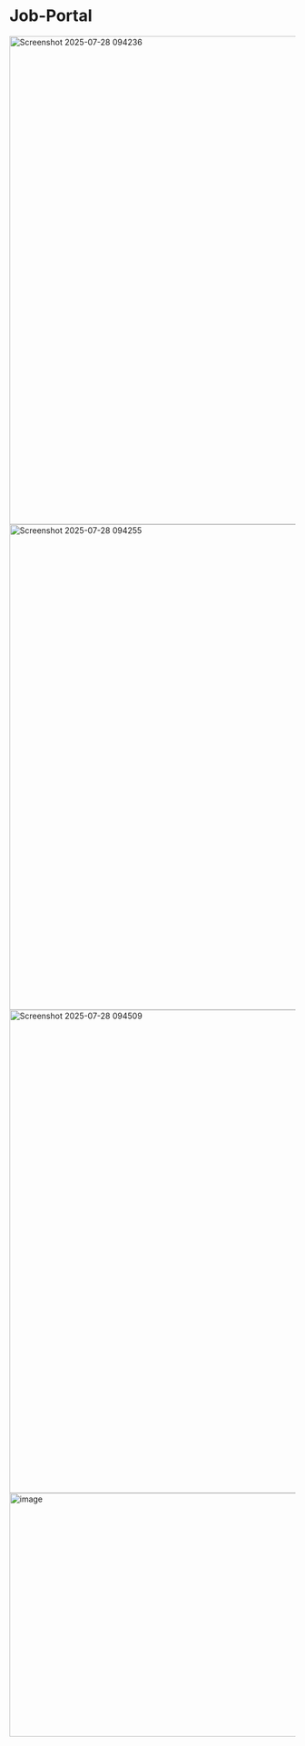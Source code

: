 # Job-Portal
<img width="1919" height="860" alt="Screenshot 2025-07-28 094236" src="https://github.com/user-attachments/assets/89d742b2-6598-4dd3-a262-5deccc2d100e" />
<img width="1919" height="855" alt="Screenshot 2025-07-28 094255" src="https://github.com/user-attachments/assets/298fbc36-e414-4749-a8a6-281e02f5ec18" />
<img width="1900" height="851" alt="Screenshot 2025-07-28 094509" src="https://github.com/user-attachments/assets/2b4b79b9-07c1-44c3-915d-f056ccaa816d" />
<img width="947" height="429" alt="image" src="https://github.com/user-attachments/assets/bf4c23aa-c4fe-4ef5-befa-9d2caa6b455f" />
